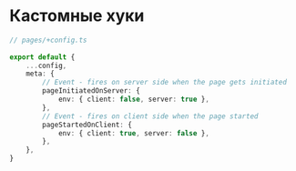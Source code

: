 # Кастомные хуки
<style>
[data-slidev-no="22"] {
    .slidev-layout .slidev-code-wrapper {
        max-width: 100%;
    }
}
</style>
```ts {*|7|9-12|13-16|*}{startLine:4,lines:true}
// pages/+config.ts
 
export default {
    ...config,
    meta: {
        // Event - fires on server side when the page gets initiated
        pageInitiatedOnServer: {
            env: { client: false, server: true },
        },
        // Event - fires on client side when the page started
        pageStartedOnClient: {
            env: { client: true, server: false },
        },
    },
}
```


<Counter/>